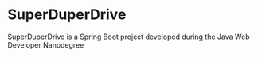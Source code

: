 # SuperDuperDrive
SuperDuperDrive is a Spring Boot project developed during the Java Web Developer Nanodegree
